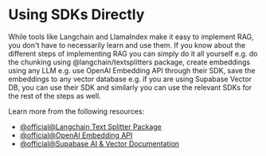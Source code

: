 # Using SDKs Directly

While tools like Langchain and LlamaIndex make it easy to implement RAG, you don't have to necessarily learn and use them. If you know about the different steps of implementing RAG you can simply do it all yourself e.g. do the chunking using @langchain/textsplitters package, create embeddings using any LLM e.g. use OpenAI Embedding API through their SDK, save the embeddings to any vector database e.g. if you are using Supabase Vector DB, you can use their SDK and similarly you can use the relevant SDKs for the rest of the steps as well.

Learn more from the following resources:

- [@official@Langchain Text Splitter Package](https://www.npmjs.com/package/@langchain/textsplitters)
- [@official@OpenAI Embedding API](https://platform.openai.com/docs/guides/embeddings)
- [@official@Supabase AI & Vector Documentation](https://supabase.com/docs/guides/ai)

